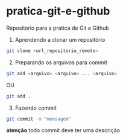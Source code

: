 # pratica-git-e-github
Repositorio para a pratica de Git e Github

1. Aprendendo a clonar um repositório

```bash
git clone <url_repositorio_remoto>
``` 
2. Preparando os arquivos para commit

```bash
git add <arquivo> <arquivo> ... <arquivo>
```
OU
```bash
git add . 
```
3. Fazendo commit

```bash
git commit -m "mensagem"
```
**atenção** todo commit deve ter uma descrição
